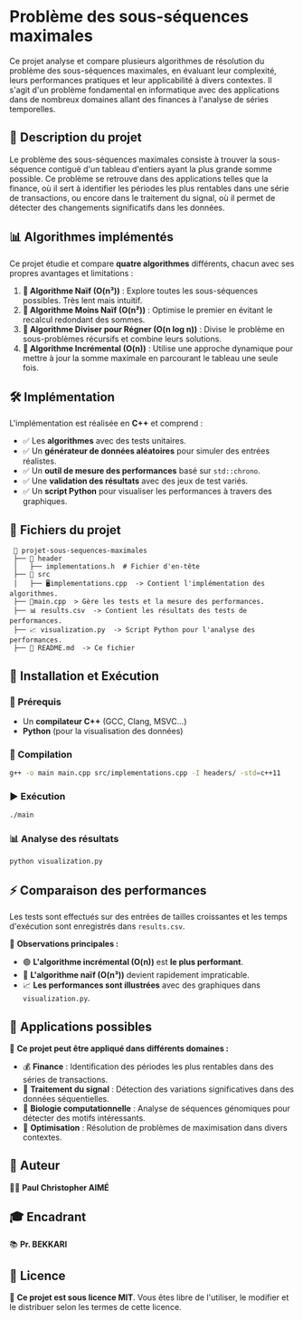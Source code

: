 # Problème des sous-séquences maximales

Ce projet analyse et compare plusieurs algorithmes de résolution du problème des sous-séquences maximales, en évaluant leur complexité, leurs performances pratiques et leur applicabilité à divers contextes. Il s'agit d'un problème fondamental en informatique avec des applications dans de nombreux domaines allant des finances à l'analyse de séries temporelles.

## 📌 Description du projet
Le problème des sous-séquences maximales consiste à trouver la sous-séquence contiguë d'un tableau d'entiers ayant la plus grande somme possible. Ce problème se retrouve dans des applications telles que la finance, où il sert à identifier les périodes les plus rentables dans une série de transactions, ou encore dans le traitement du signal, où il permet de détecter des changements significatifs dans les données.

## 📊 Algorithmes implémentés
Ce projet étudie et compare **quatre algorithmes** différents, chacun avec ses propres avantages et limitations :

1. **🔹 Algorithme Naïf (O(n³))** : Explore toutes les sous-séquences possibles. Très lent mais intuitif.
2. **🔹 Algorithme Moins Naïf (O(n²))** : Optimise le premier en évitant le recalcul redondant des sommes.
3. **🔹 Algorithme Diviser pour Régner (O(n log n))** : Divise le problème en sous-problèmes récursifs et combine leurs solutions.
4. **🔹 Algorithme Incrémental (O(n))** : Utilise une approche dynamique pour mettre à jour la somme maximale en parcourant le tableau une seule fois.

## 🛠️ Implémentation
L'implémentation est réalisée en **C++** et comprend :
- ✅ Les **algorithmes** avec des tests unitaires.
- ✅ Un **générateur de données aléatoires** pour simuler des entrées réalistes.
- ✅ Un **outil de mesure des performances** basé sur `std::chrono`.
- ✅ Une **validation des résultats** avec des jeux de test variés.
- ✅ Un **script Python** pour visualiser les performances à travers des graphiques.

## 📂 Fichiers du projet
```
 📁 projet-sous-sequences-maximales
 ├── 📁 header
 │   ├── implementations.h  # Fichier d'en-tête
 ├── 📁 src
 │   ├── 🖥️implementations.cpp  -> Contient l'implémentation des algorithmes.
 ├── 🔬main.cpp  > Gère les tests et la mesure des performances.
 ├── 📊 results.csv  -> Contient les résultats des tests de performances.
 ├── 📈 visualization.py  -> Script Python pour l'analyse des performances.
 ├── 📝 README.md  -> Ce fichier
```

## 🚀 Installation et Exécution
### 🔧 Prérequis
- Un **compilateur C++** (GCC, Clang, MSVC...)
- **Python** (pour la visualisation des données)

### 🔨 Compilation
```sh
g++ -o main main.cpp src/implementations.cpp -I headers/ -std=c++11
```

### ▶️ Exécution
```sh
./main
```

### 📊 Analyse des résultats
```sh
python visualization.py
```

## ⚡ Comparaison des performances
Les tests sont effectués sur des entrées de tailles croissantes et les temps d'exécution sont enregistrés dans `results.csv`. 

📌 **Observations principales :**
- 🟢 **L'algorithme incrémental (O(n))** est **le plus performant**.
- 🔴 **L'algorithme naïf (O(n³))** devient rapidement impraticable.
- 📈 **Les performances sont illustrées** avec des graphiques dans `visualization.py`.

## 🎯 Applications possibles
📌 **Ce projet peut être appliqué dans différents domaines :**
- 💰 **Finance** : Identification des périodes les plus rentables dans des séries de transactions.
- 🔬 **Traitement du signal** : Détection des variations significatives dans des données séquentielles.
- 🧬 **Biologie computationnelle** : Analyse de séquences génomiques pour détecter des motifs intéressants.
- 🔧 **Optimisation** : Résolution de problèmes de maximisation dans divers contextes.

## 👤 Auteur
👨‍💻 **Paul Christopher AIMÉ**

## 🎓 Encadrant
📚 **Pr. BEKKARI**

## 📜 Licence
📝 **Ce projet est sous licence MIT**. Vous êtes libre de l'utiliser, le modifier et le distribuer selon les termes de cette licence.